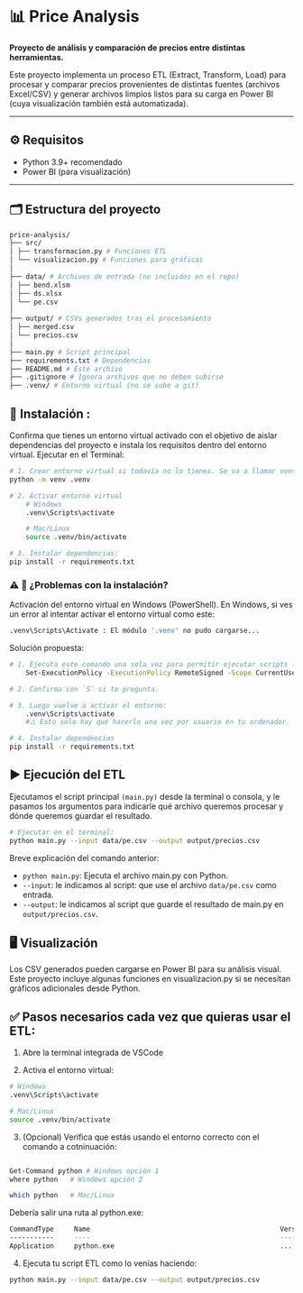 # 📊 Price Analysis

**Proyecto de análisis y comparación de precios entre distintas herramientas.**

Este proyecto implementa un proceso ETL (Extract, Transform, Load) para procesar y comparar precios provenientes de distintas fuentes (archivos Excel/CSV) y generar archivos limpios listos para su carga en Power BI (cuya visualización también está automatizada).

---

## ⚙️ Requisitos

- Python 3.9+ recomendado
- Power BI (para visualización)

---

## 🗂️ Estructura del proyecto

```bash
price-analysis/
├── src/
│ ├── transformacion.py # Funciones ETL
│ └── visualizacion.py # Funciones para gráficas
│
├── data/ # Archivos de entrada (no incluidos en el repo)
│ ├── bend.xlsm
│ ├── ds.xlsx
│ └── pe.csv
│
├── output/ # CSVs generados tras el procesamiento
│ ├── merged.csv
│ └── precios.csv
│
├── main.py # Script principal
├── requirements.txt # Dependencias
├── README.md # Este archivo
├── .gitignore # Ignora archivos que no deben subirse
├── .venv/ # Entorno virtual (no se sube a git)
```

## 🚀 Instalación :

Confirma que tienes un entorno virtual activado con el objetivo de aislar dependencias del proyecto e instala los requisitos dentro del entorno virtual. Ejecutar en el Terminal:

```bash
# 1. Crear entorno virtual si todavía no lo tienes. Se va a llamar venv por convención.
python -m venv .venv

# 2. Activar entorno virtual 
    # Windows
    .venv\Scripts\activate

    # Mac/Linux
    source .venv/bin/activate

# 3. Instalar dependencias: 
pip install -r requirements.txt
```

### ⚠️ 🚨 ¿Problemas con la instalación?
Activación del entorno virtual en Windows (PowerShell). En Windows, si ves un error al intentar activar el entorno virtual como este:
```bash
.venv\Scripts\Activate : El módulo '.venv' no pudo cargarse...
```
Solución propuesta:

```bash
# 1. Ejecuta este comando una sola vez para permitir ejecutar scripts locales:
    Set-ExecutionPolicy -ExecutionPolicy RemoteSigned -Scope CurrentUser

# 2. Confirma con `S` si te pregunta.

# 3. Luego vuelve a activar el entorno:
    .venv\Scripts\activate
    #⚠️ Esto solo hay que hacerlo una vez por usuario en tu ordenador.

# 4. Instalar dependencias
pip install -r requirements.txt
```

## ▶️ Ejecución del ETL 
Ejecutamos el script principal `(main.py)` desde la terminal o consola, y le pasamos los argumentos para indicarle qué archivo queremos procesar y dónde queremos guardar el resultado.

```bash
# Ejecutar en el terminal:
python main.py --input data/pe.csv --output output/precios.csv
```

Breve explicación del comando anterior:

- `python main.py`: Ejecuta el archivo main.py con Python.
- `--input`: le indicamos al script: que use el archivo `data/pe.csv` como entrada.
- `--output`: le indicamos al script que guarde el resultado de main.py en `output/precios.csv`.

## 🖥️ Visualización
Los CSV generados pueden cargarse en Power BI para su análisis visual. Este proyecto incluye algunas funciones en visualizacion.py si se necesitan gráficos adicionales desde Python.


## ✅ Pasos necesarios cada vez que quieras usar el ETL:
1. Abre la terminal integrada de VSCode

2. Activa el entorno virtual:
```bash
# Windows
.venv\Scripts\activate

# Mac/Linux
source .venv/bin/activate
```

3. (Opcional) Verifica que estás usando el entorno correcto con el comando a cotninuación:

```bash

Get-Command python # Windows opción 1
where python   # Windows opción 2

which python   # Mac/Linux
```
Debería salir una ruta al python.exe:
```bash
CommandType     Name                                               Version    Source
-----------     ----                                               -------    ------
Application     python.exe                                         ...        C:\Users\.....\price-analysis\.venv\Scripts\python.exe
```

4. Ejecuta tu script ETL como lo venías haciendo:
```bash
python main.py --input data/pe.csv --output output/precios.csv
```